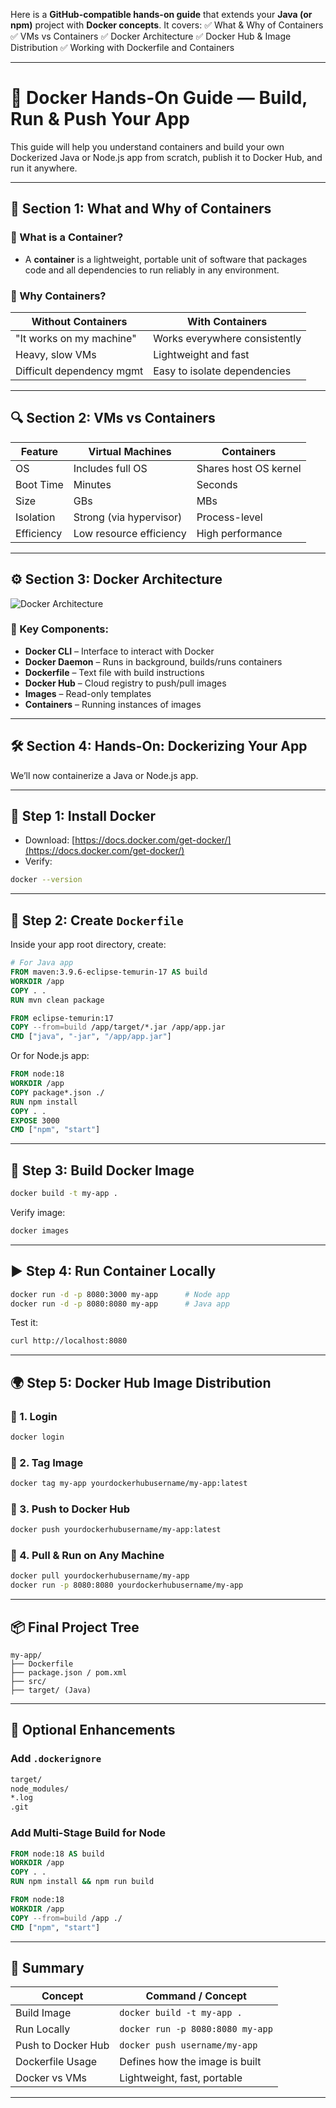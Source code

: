 Here is a **GitHub-compatible hands-on guide** that extends your **Java (or npm)** project with **Docker concepts**.
It covers:
✅ What & Why of Containers
✅ VMs vs Containers
✅ Docker Architecture
✅ Docker Hub & Image Distribution
✅ Working with Dockerfile and Containers

---

# 🐳 Docker Hands-On Guide — Build, Run & Push Your App

This guide will help you understand containers and build your own Dockerized Java or Node.js app from scratch, publish it to Docker Hub, and run it anywhere.

---

## 📌 Section 1: What and Why of Containers

### 🧱 What is a Container?

* A **container** is a lightweight, portable unit of software that packages code and all dependencies to run reliably in any environment.

### 🚀 Why Containers?

| Without Containers        | With Containers               |
| ------------------------- | ----------------------------- |
| "It works on my machine"  | Works everywhere consistently |
| Heavy, slow VMs           | Lightweight and fast          |
| Difficult dependency mgmt | Easy to isolate dependencies  |

---

## 🔍 Section 2: VMs vs Containers

| Feature    | Virtual Machines        | Containers            |
| ---------- | ----------------------- | --------------------- |
| OS         | Includes full OS        | Shares host OS kernel |
| Boot Time  | Minutes                 | Seconds               |
| Size       | GBs                     | MBs                   |
| Isolation  | Strong (via hypervisor) | Process-level         |
| Efficiency | Low resource efficiency | High performance      |

---

## ⚙️ Section 3: Docker Architecture

![Docker Architecture](https://docs.docker.com/images/engine-components.svg)

### 🔹 Key Components:

* **Docker CLI** – Interface to interact with Docker
* **Docker Daemon** – Runs in background, builds/runs containers
* **Dockerfile** – Text file with build instructions
* **Docker Hub** – Cloud registry to push/pull images
* **Images** – Read-only templates
* **Containers** – Running instances of images

---

## 🛠️ Section 4: Hands-On: Dockerizing Your App

We’ll now containerize a Java or Node.js app.

---

## 🔧 Step 1: Install Docker

* Download: [https://docs.docker.com/get-docker/](https://docs.docker.com/get-docker/)
* Verify:

```bash
docker --version
```

---

## 📁 Step 2: Create `Dockerfile`

Inside your app root directory, create:

```Dockerfile
# For Java app
FROM maven:3.9.6-eclipse-temurin-17 AS build
WORKDIR /app
COPY . .
RUN mvn clean package

FROM eclipse-temurin:17
COPY --from=build /app/target/*.jar /app/app.jar
CMD ["java", "-jar", "/app/app.jar"]
```

Or for Node.js app:

```Dockerfile
FROM node:18
WORKDIR /app
COPY package*.json ./
RUN npm install
COPY . .
EXPOSE 3000
CMD ["npm", "start"]
```

---

## 🧪 Step 3: Build Docker Image

```bash
docker build -t my-app .
```

Verify image:

```bash
docker images
```

---

## ▶️ Step 4: Run Container Locally

```bash
docker run -d -p 8080:3000 my-app      # Node app
docker run -d -p 8080:8080 my-app      # Java app
```

Test it:

```bash
curl http://localhost:8080
```

---

## 🌍 Step 5: Docker Hub Image Distribution

### 🔸 1. Login

```bash
docker login
```

### 🔸 2. Tag Image

```bash
docker tag my-app yourdockerhubusername/my-app:latest
```

### 🔸 3. Push to Docker Hub

```bash
docker push yourdockerhubusername/my-app:latest
```

### 🔸 4. Pull & Run on Any Machine

```bash
docker pull yourdockerhubusername/my-app
docker run -p 8080:8080 yourdockerhubusername/my-app
```

---

## 📦 Final Project Tree

```
my-app/
├── Dockerfile
├── package.json / pom.xml
├── src/
├── target/ (Java)
```

---

## 🔁 Optional Enhancements

### Add `.dockerignore`

```bash
target/
node_modules/
*.log
.git
```

### Add Multi-Stage Build for Node

```Dockerfile
FROM node:18 AS build
WORKDIR /app
COPY . .
RUN npm install && npm run build

FROM node:18
WORKDIR /app
COPY --from=build /app ./
CMD ["npm", "start"]
```

---

## 🧠 Summary

| Concept            | Command / Concept                |
| ------------------ | -------------------------------- |
| Build Image        | `docker build -t my-app .`       |
| Run Locally        | `docker run -p 8080:8080 my-app` |
| Push to Docker Hub | `docker push username/my-app`    |
| Dockerfile Usage   | Defines how the image is built   |
| Docker vs VMs      | Lightweight, fast, portable      |

---
